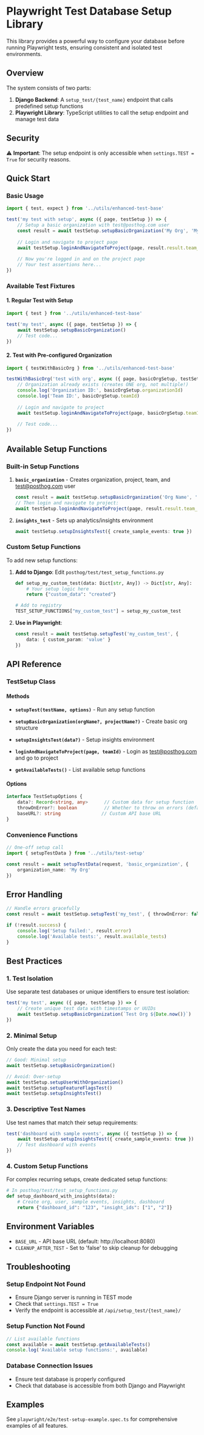 # Playwright Test Database Setup Library

This library provides a powerful way to configure your database before running Playwright tests, ensuring consistent and isolated test environments.

## Overview

The system consists of two parts:
1. **Django Backend**: A `setup_test/{test_name}` endpoint that calls predefined setup functions
2. **Playwright Library**: TypeScript utilities to call the setup endpoint and manage test data

## Security

⚠️ **Important**: The setup endpoint is only accessible when `settings.TEST = True` for security reasons.

## Quick Start

### Basic Usage

```typescript
import { test, expect } from '../utils/enhanced-test-base'

test('my test with setup', async ({ page, testSetup }) => {
    // Setup a basic organization with test@posthog.com user
    const result = await testSetup.setupBasicOrganization('My Org', 'My Project')
    
    // Login and navigate to project page
    await testSetup.loginAndNavigateToProject(page, result.result.team_id)
    
    // Now you're logged in and on the project page
    // Your test assertions here...
})
```

### Available Test Fixtures

#### 1. Regular Test with Setup
```typescript
import { test } from '../utils/enhanced-test-base'

test('my test', async ({ page, testSetup }) => {
    await testSetup.setupBasicOrganization()
    // Test code...
})
```

#### 2. Test with Pre-configured Organization
```typescript
import { testWithBasicOrg } from '../utils/enhanced-test-base'

testWithBasicOrg('test with org', async ({ page, basicOrgSetup, testSetup }) => {
    // Organization already exists (creates ONE org, not multiple!)
    console.log('Organization ID:', basicOrgSetup.organizationId)
    console.log('Team ID:', basicOrgSetup.teamId)
    
    // Login and navigate to project
    await testSetup.loginAndNavigateToProject(page, basicOrgSetup.teamId)
    
    // Test code...
})
```

## Available Setup Functions

### Built-in Setup Functions

1. **`basic_organization`** - Creates organization, project, team, and test@posthog.com user
   ```typescript
   const result = await testSetup.setupBasicOrganization('Org Name', 'Project Name')
   // Then login and navigate to project:
   await testSetup.loginAndNavigateToProject(page, result.result.team_id)
   ```





2. **`insights_test`** - Sets up analytics/insights environment
   ```typescript
   await testSetup.setupInsightsTest({ create_sample_events: true })
   ```

### Custom Setup Functions

To add new setup functions:

1. **Add to Django**: Edit `posthog/test/test_setup_functions.py`
   ```python
   def setup_my_custom_test(data: Dict[str, Any]) -> Dict[str, Any]:
       # Your setup logic here
       return {"custom_data": "created"}
   
   # Add to registry
   TEST_SETUP_FUNCTIONS["my_custom_test"] = setup_my_custom_test
   ```

2. **Use in Playwright**:
   ```typescript
   const result = await testSetup.setupTest('my_custom_test', {
       data: { custom_param: 'value' }
   })
   ```

## API Reference

### TestSetup Class

#### Methods

- **`setupTest(testName, options)`** - Run any setup function
- **`setupBasicOrganization(orgName?, projectName?)`** - Create basic org structure



- **`setupInsightsTest(data?)`** - Setup insights environment
- **`loginAndNavigateToProject(page, teamId)`** - Login as test@posthog.com and go to project
- **`getAvailableTests()`** - List available setup functions

#### Options
```typescript
interface TestSetupOptions {
    data?: Record<string, any>      // Custom data for setup function
    throwOnError?: boolean          // Whether to throw on errors (default: true)
    baseURL?: string               // Custom API base URL
}
```

### Convenience Functions

```typescript
// One-off setup call
import { setupTestData } from '../utils/test-setup'

const result = await setupTestData(request, 'basic_organization', {
    organization_name: 'My Org'
})
```

## Error Handling

```typescript
// Handle errors gracefully
const result = await testSetup.setupTest('my_test', { throwOnError: false })

if (!result.success) {
    console.log('Setup failed:', result.error)
    console.log('Available tests:', result.available_tests)
}
```

## Best Practices

### 1. Test Isolation
Use separate test databases or unique identifiers to ensure test isolation:
```typescript
test('my test', async ({ page, testSetup }) => {
    // Create unique test data with timestamps or UUIDs
    await testSetup.setupBasicOrganization(`Test Org ${Date.now()}`)
})
```

### 2. Minimal Setup
Only create the data you need for each test:
```typescript
// Good: Minimal setup
await testSetup.setupBasicOrganization()

// Avoid: Over-setup
await testSetup.setupUserWithOrganization()
await testSetup.setupFeatureFlagsTest()
await testSetup.setupInsightsTest()
```

### 3. Descriptive Test Names
Use test names that match their setup requirements:
```typescript
test('dashboard with sample events', async ({ testSetup }) => {
    await testSetup.setupInsightsTest({ create_sample_events: true })
    // Test dashboard with events
})
```

### 4. Custom Setup Functions
For complex recurring setups, create dedicated setup functions:
```python
# In posthog/test/test_setup_functions.py
def setup_dashboard_with_insights(data):
    # Create org, user, sample events, insights, dashboard
    return {"dashboard_id": "123", "insight_ids": ["1", "2"]}
```

## Environment Variables

- `BASE_URL` - API base URL (default: http://localhost:8080)
- `CLEANUP_AFTER_TEST` - Set to 'false' to skip cleanup for debugging

## Troubleshooting

### Setup Endpoint Not Found
- Ensure Django server is running in TEST mode
- Check that `settings.TEST = True`
- Verify the endpoint is accessible at `/api/setup_test/{test_name}/`

### Setup Function Not Found
```typescript
// List available functions
const available = await testSetup.getAvailableTests()
console.log('Available setup functions:', available)
```

### Database Connection Issues
- Ensure test database is properly configured
- Check that database is accessible from both Django and Playwright

## Examples

See `playwright/e2e/test-setup-example.spec.ts` for comprehensive examples of all features.